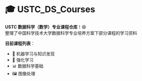 # 🎓 USTC_DS_Courses 

 **USTC 数据科学（数学）专业课程仓库**！😄  
整理了中国科学技术大学数据科学专业培养方案下部分课程的学习资料



**目前课程列表**：  
- 🤖 机器学习与知识发现  
- 🚀 强化学习  
- 📊 数据科学基础  
- 🖼️ 图像处理  

